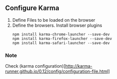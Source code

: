 ## Configure Karma
1. Define Files to be loaded on the browser
2. Define the browsers. Install browser plugins
   ```
   npm install karma-chrome-launcher --save-dev
   npm install karma-firefox-launcher --save-dev
   npm install karma-safari-launcher --save-dev

   ```

### Note
Check (karma configuration)[http://karma-runner.github.io/0.12/config/configuration-file.html]
